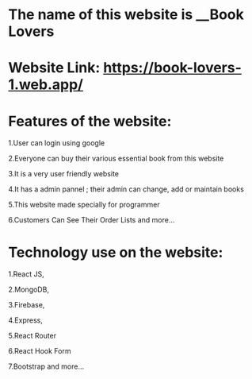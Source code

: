 # The name of this website is __Book Lovers

# Website Link: https://book-lovers-1.web.app/



# Features of the website:

1.User can login using google

2.Everyone can buy their various essential book from this website

3.It is a very user friendly website

4.It has a admin pannel ; their admin can change, add or maintain books

5.This website made specially for programmer

6.Customers Can See Their Order Lists and more...



# Technology use on the website:

1.React JS,

2.MongoDB,

3.Firebase,

4.Express,

5.React Router

6.React Hook Form

7.Bootstrap and more...





